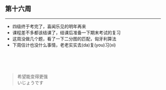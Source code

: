 ## 第十六周
--- 
- 四级终于考完了，喜闻乐见的明年再来
- 课程差不多都该结课了，结课后准备一下期末考试的复习
- 这周没做几个题，看了一下二分图的匹配，匈牙利算法
- 下周估计也没什么事情，老老实实去(da)复(you)习(xi)
<br><br><br><br><br>
> 希望能变得更强<br>
> いじょうです
